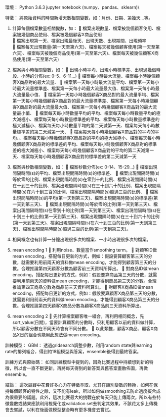 環境：
  Python 3.6.3 jupyter notebook (numpy、pandas、sklearn)\
 
特徵：
  將原始資料的時間新增天數相關變數，如：月份、日期、第幾天…等。

1.	計算每個檔案數量相關變數，如：
	檔案出現數量、檔案被幾個顧客使用、檔案被幾個商品使用、檔案被幾個顧客X商品使用\
	檔案出現第一天、檔案出現最後天、出現天數、出現期間、出現頻率\
	檔案每天出現數量(第一天至第六天)、檔案每天被幾個顧客使用(第一天至第六天)、檔案每天被幾個商品使用(第一天至第六天)、檔案每天被幾個顧客X商品使用(第一天至第六天)

2.	檔案與小時相關變數，如：
	出現小時平均、出現小時標準差、出現過幾個時段、小時的分佈(ex: 0-5、6-11…)
	檔案每小時最大流量、檔案每小時幾個顧客X商品對的最大流量、
	檔案第一天每小時最大流量平均、檔案第一天每小時最大流量標準差、檔案第一天每小時最大流量最大值、檔案第一天每小時最大流量最小值、
	檔案第一天每小時幾個顧客X商品對的最大流量平均、檔案第一天每小時幾個顧客X商品對的最大流量標準差、檔案第一天每小時幾個顧客X商品對的最大流量最大值、檔案第一天每小時幾個顧客X商品對的最大流量最小值、
	檔案每天每小時數量平均的平均、檔案每天每小時數量平均的極大減極小、檔案每天每小時數量標準差的平均、檔案每天每小時數量標準差的極大減極小、檔案每天每小時數量平均的第二天減第一天、檔案每天每小時數量標準差的第二天減第一天、
	檔案每天每小時幾個顧客X商品對的平均的平均、、檔案每天每小時幾個顧客X商品對的平均的極大減極小、檔案每天每小時幾個顧客X商品對的標準差的平均、檔案每天每小時幾個顧客X商品對的標準差的極大減極小、檔案每天每小時幾個顧客X商品對的平均的第二天減第一天、檔案每天每小時幾個顧客X商品對的標準差的第二天減第一天

3.	檔案與秒數相關變數，如：
	檔案秒數分佈(ex: 0-14、15-29…)
	檔案出現間隔時間(s)的平均、檔案出現間隔時間(s)的標準差、
	檔案出現間隔時間(s)等於零的比例、檔案出現間隔時間(s)在零到十的比例、檔案出現間隔時間(s)在十到三十的比例、檔案出現間隔時間(s)在三十到六十的比例、檔案出現間隔時間(s)在六十到三百的比例、檔案出現間隔時間(s)超過三百的比例、
	檔案出現間隔時間(s)的平均(第一天到第三天)、檔案出現間隔時間(s)的標準差(第一天到第三天)、
	檔案出現間隔時間(s)等於零的比例(第一天到第三天)、檔案出現間隔時間(s)在零到十的比例(第一天到第三天)、檔案出現間隔時間(s)在十到三十的比例(第一天到第三天)、檔案出現間隔時間(s)在三十到六十的比例(第一天到第三天)、檔案出現間隔時間(s)在六十到三百的比例(第一天到第三天)、檔案出現間隔時間(s)超過三百的比例(第一天到第三天)。

4.	相同概念也有計算一分鐘出現很多次的檔案、一小時出現很多次的檔案。

5.	mean encoding 1
	利用noise、數量當作smoothing term。
	對顧客ID做mean encoding，搭配每日更新的方式，例如：假設要算顧客第三天的分數，就需要利用前兩天的資料做mean encoding，才能得到顧客第三天的分數。合理推論第四天顧客分數為顧客前三天資料所算出。
	對商品ID做mean encoding，搭配每日更新的方式，例如：假設要算商品第三天的分數，就需要利用前兩天的資料做mean encoding，才能得到商品第三天的分數。合理推論第四天商品分數為商品前三天資料所算出。
	對顧客X商品ID做mean encoding，搭配每日更新的方式，例如：假設要算顧客X商品第三天的分數，就需要利用前兩天的資料做mean encoding，才能得到顧客X商品第三天的分數。合理推論第四天顧客X商品分數為顧客X商品前三天資料所算出。

6.	mean encoding 2
	先計算檔案顧客唯一組合，再利用相同概念，先sort_value(日期)，當要計算顧客的分數時，只利用顧客以前的資料做計算，所以顧客分數在不同天時會有不同分數。
	以此類推，顧客X商品、顧客X商品X日的組合也能用此想法做mean encoding。

訓練模型：
GBM：
透過gridsearch調整參數，利用random state與learning rate的排列組合，得到約18組模型與答案，ensemble後得到最終答案。

訓練方式與原始碼：
  如同訓練模型中提到的，因為比賽過程中持續想到新的特徵，所以會一直不斷更新。再將每天得到的新答案與舊答案畫散佈圖，再做ensemble。

結論：
  這次競賽中花費許多心力在特徵萃取，尤其在類別變數的轉換，如何在保持每個顧客的特性之餘，又不能有leak，所以如何做smoothing去防止過度擬合成為很重要的議題。此外，這次比賽最大的挑戰在於每天只能上傳兩次，所以有些特徵變數或結果應該利用視覺化或validation set去判定其效果，不該花太多上傳機會去嘗試，以利在後面做模型整合時有更多機會去嘗試。
